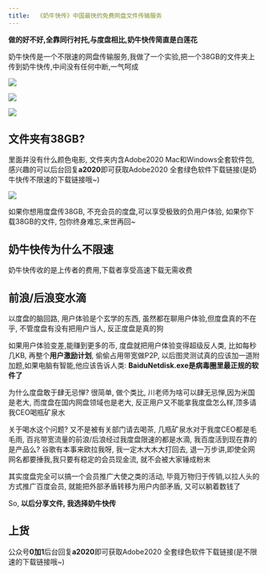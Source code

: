 ```yaml
---
title:  《奶牛快传》中国最快的免费网盘文件传输服务
---
```



**做的好不好,全靠同行衬托,与度盘相比,奶牛快传简直是白莲花**

奶牛快传是一个不限速的网盘传输服务,我做了一个实验,把一个38GB的文件夹上传到奶牛快传,中间没有任何中断,一气呵成

![](https://www.v2fy.com/asset/nainiukuaichuan/N000.png)

![](https://www.v2fy.com/asset/nainiukuaichuan/N001.png)

![](https://www.v2fy.com/asset/nainiukuaichuan/N002.png)

## 文件夹有38GB?

里面并没有什么颜色电影, 文件夹内含Adobe2020 Mac和Windows全套软件包,感兴趣的可以后台回复**a2020**即可获取Adobe2020 全套绿色软件下载链接(是奶牛快传不限速的下载链接哦~)

![](https://www.v2fy.com/asset/nainiukuaichuan/N0005.gif)

如果你想用度盘传38GB, 不充会员的度盘,可以享受极致的负用户体验, 如果你下载38GB的文件, 包你终身难忘,来世再回~

## 奶牛快传为什么不限速

奶牛快传收的是上传者的费用,下载者享受高速下载无需收费


## 前浪/后浪变水滴

以度盘的脑回路, 用户体验是个玄学的东西, 虽然都在聊用户体验,但度盘真的不在乎, 不管度盘有没有把用户当人, 反正度盘是真的狗

如果用户体验变差,能赚到更多的币, 度盘就把用户体验变得超级反人类, 比如每秒几KB, 再整个**用户激励计划**, 偷偷占用带宽做P2P, 以后图灵测试真的应该加一道附加题,如果电脑有智能,他应该告诉人类: **BaiduNetdisk.exe是病毒圈里最正规的软件了**

为什么度盘敢于肆无忌惮? 很简单, 做个类比, 川老师为啥可以肆无忌惮,因为米国是老大, 而度盘在国内网盘领域也是老大, 反正用户又不能拿我度盘怎么样,顶多请我CEO喝瓶矿泉水

关于喝水这个问题? 又不是被有关部门请去喝茶, 几瓶矿泉水对于我度CEO都是毛毛雨, 百兆带宽流量的前浪/后浪经过我度盘限速的都是水滴, 我百度活到现在靠的是产品么? 谷歌有本事来欧拉我呀, 我一定木大木大打回去, 退一万步讲,即使全网网名都要捶我,我只要有稳定的会员现金流, 就不会被大家锤成粉末

其实度盘完全可以搞一个会员推广大使之类的活动, 毕竟万物归于传销,以拉人头的方式推广百度会员, 就能把外部矛盾转移为用户内部矛盾, 又可以躺着数钱了


So, **以后分享文件, 我选择奶牛快传**


## 上货


公众号**0加1**后台回复**a2020**即可获取Adobe2020 全套绿色软件下载链接(是不限速的下载链接哦~)







